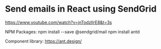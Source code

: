 # Send emails in React using SendGrid

https://www.youtube.com/watch?v=jnTodzIlrE8&t=3s

NPM Packages:
npm install --save @sendgrid/mail
npm install antd

Component library:
https://ant.design/
